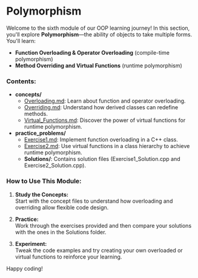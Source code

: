 # Polymorphism

Welcome to the sixth module of our OOP learning journey! In this section, you'll explore **Polymorphism**—the ability of objects to take multiple forms. You'll learn:

- **Function Overloading & Operator Overloading** (compile-time polymorphism)
- **Method Overriding and Virtual Functions** (runtime polymorphism)

### Contents:

- **concepts/**
  - [Overloading.md](concepts/Overloading.md): Learn about function and operator overloading.
  - [Overriding.md](concepts/Overriding.md): Understand how derived classes can redefine methods.
  - [Virtual_Functions.md](concepts/Virtual_Functions.md): Discover the power of virtual functions for runtime polymorphism.
- **practice_problems/**
  - [Exercise1.md](practice_problems/Exercise1.md): Implement function overloading in a C++ class.
  - [Exercise2.md](practice_problems/Exercise2.md): Use virtual functions in a class hierarchy to achieve runtime polymorphism.
  - **Solutions/**: Contains solution files (Exercise1_Solution.cpp and Exercise2_Solution.cpp).

### How to Use This Module:

1. **Study the Concepts:**  
   Start with the concept files to understand how overloading and overriding allow flexible code design.

2. **Practice:**  
   Work through the exercises provided and then compare your solutions with the ones in the Solutions folder.

3. **Experiment:**  
   Tweak the code examples and try creating your own overloaded or virtual functions to reinforce your learning.

Happy coding!
```
